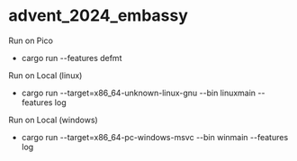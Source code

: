 # advent_2024_embassy
Run on Pico
* cargo run --features defmt

Run on Local (linux)
* cargo run --target=x86_64-unknown-linux-gnu --bin linuxmain --features log

Run on Local (windows)
* cargo run --target=x86_64-pc-windows-msvc --bin winmain --features log
